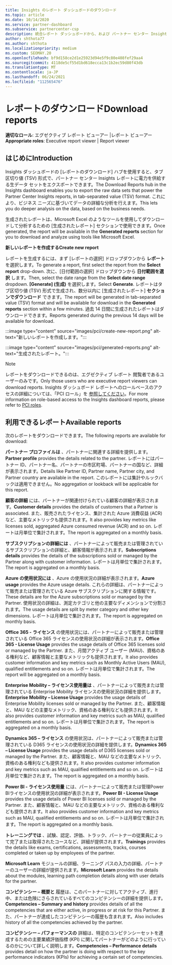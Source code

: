 ```yaml
---
title: Insights のレポート ダッシュボードのダウンロード
ms.topic: article
ms.date: 10/14/2020
ms.service: partner-dashboard
ms.subservice: partnercenter-csp
description: 統合レポート ダッシュボードから、および パートナー センター Insights レポートからデータをダウンロードおよびエクスポートするパートナー センターについて学習します。
author: shthota77
ms.author: shthota
ms.localizationpriority: medium
ms.custom: SEOMAY.20
ms.openlocfilehash: bf9d158ce2d1e25923d94e5f9c80e408fef29aa4
ms.sourcegitcommit: 4118de5cf55d1bd618ecca13c1b2ec59d80f43db
ms.translationtype: MT
ms.contentlocale: ja-JP
ms.lasthandoff: 06/24/2021
ms.locfileid: "112565476"
---
```

# <a name="download-reports"></a><span data-ttu-id="92c3a-103">レポートのダウンロード</span><span class="sxs-lookup"><span data-stu-id="92c3a-103">Download reports</span></span>

<span data-ttu-id="92c3a-104">**適切なロール**: エグゼクティブ レポート ビューアー |レポート ビューアー</span><span class="sxs-lookup"><span data-stu-id="92c3a-104">**Appropriate roles**: Executive report viewer | Report viewer</span></span>

## <a name="introduction"></a><span data-ttu-id="92c3a-105">はじめに</span><span class="sxs-lookup"><span data-stu-id="92c3a-105">Introduction</span></span>

<span data-ttu-id="92c3a-106">Insights ダッシュボードの [レポートのダウンロード] ハブを使用すると、タブ区切り値 (TSV) 形式で、パートナー センター Insights レポートに電力を供給する生データ セットをエクスポートできます。</span><span class="sxs-lookup"><span data-stu-id="92c3a-106">The Download Reports hub in the Insights dashboard enables you to export the raw data sets that power the Partner Center Insights reports, in tab-separated value (TSV) format.</span></span> <span data-ttu-id="92c3a-107">これにより、ビジネス ニーズに基づいてデータの詳細な分析を行えます。</span><span class="sxs-lookup"><span data-stu-id="92c3a-107">This lets you do deeper analysis on the data, based on the business needs.</span></span>

<span data-ttu-id="92c3a-108">生成されたレポートは、Microsoft Excel のようなツールを使用してダウンロードして分析するための [生成されたレポート] セクションで使用できます。</span><span class="sxs-lookup"><span data-stu-id="92c3a-108">Once generated, the report  will be available in the **Generated reports** section for you to download and analyze using tools like Microsoft Excel.</span></span>

<span data-ttu-id="92c3a-109">**新しいレポートを作成する**</span><span class="sxs-lookup"><span data-stu-id="92c3a-109">**Create new report**</span></span>

<span data-ttu-id="92c3a-110">レポートを生成するには、まず [レポートの選択] ドロップダウンから **レポート** を選択します。</span><span class="sxs-lookup"><span data-stu-id="92c3a-110">To generate a report, first select the report from the **Select report** drop-down.</span></span> <span data-ttu-id="92c3a-111">次に、[日付範囲の選択] ドロップダウンから **日付範囲を選択** します。</span><span class="sxs-lookup"><span data-stu-id="92c3a-111">Then, select the date range from the **Select date range** dropdown.</span></span> <span data-ttu-id="92c3a-112">**[Generate] \(生成)** を選択します。</span><span class="sxs-lookup"><span data-stu-id="92c3a-112">Select **Generate**.</span></span> <span data-ttu-id="92c3a-113">レポートはタブ区切り値 (TSV) 形式で生成され、数分以内に [生成されたレポート] **セクションでダウンロード** できます。</span><span class="sxs-lookup"><span data-stu-id="92c3a-113">The report will be generated in tab-separated value (TSV) format and will be available for download in the **Generated reports** section within a few minutes.</span></span> <span data-ttu-id="92c3a-114">過去 14 日間に生成されたレポートはダウンロードできます。</span><span class="sxs-lookup"><span data-stu-id="92c3a-114">Reports generated during the previous 14 days will be available for download.</span></span>

:::image type="content" source="images/pci/create-new-report.png" alt-text="新しいレポートを作成します。":::

:::image type="content" source="images/pci/generated-reports.png" alt-text="生成されたレポート。":::

>[!NOTE] 
><span data-ttu-id="92c3a-117">レポートをダウンロードできるのは、エグゼクティブ レポート 閲覧者であるユーザーのみです。</span><span class="sxs-lookup"><span data-stu-id="92c3a-117">Only those users who are executive report viewers can download reports.</span></span> <span data-ttu-id="92c3a-118">Insights ダッシュボード レポートへのロールベースのアクセスの詳細については、「PCI ロール」を [参照してください](pci-roles.md)。</span><span class="sxs-lookup"><span data-stu-id="92c3a-118">For more information on role-based access to the Insights dashboard reports, please refer to [PCI roles](pci-roles.md).</span></span> 

## <a name="available-reports"></a><span data-ttu-id="92c3a-119">利用できるレポート</span><span class="sxs-lookup"><span data-stu-id="92c3a-119">Available reports</span></span>

<span data-ttu-id="92c3a-120">次のレポートをダウンロードできます。</span><span class="sxs-lookup"><span data-stu-id="92c3a-120">The following reports are available for download:</span></span>

<span data-ttu-id="92c3a-121">**パートナー プロファイルは** 、パートナーに関連する詳細を提供します。</span><span class="sxs-lookup"><span data-stu-id="92c3a-121">**Partner profile** provides the details related to the partner.</span></span> <span data-ttu-id="92c3a-122">レポートにはパートナー ID、パートナー名、パートナーの市区町場、パートナーの国など、詳細が表示されます。</span><span class="sxs-lookup"><span data-stu-id="92c3a-122">Details like Partner ID, Partner name, Partner city, and Partner country are available in the report.</span></span> <span data-ttu-id="92c3a-123">このレポートには集計やルックバックは適用できません。</span><span class="sxs-lookup"><span data-stu-id="92c3a-123">No aggregation or lookback will be applicable for this report.</span></span>

<span data-ttu-id="92c3a-124">**顧客の詳細** には、パートナーが関連付けられている顧客の詳細が表示されます。</span><span class="sxs-lookup"><span data-stu-id="92c3a-124">**Customer details** provides the details of customers that a Partner is associated.</span></span> <span data-ttu-id="92c3a-125">また、販売されたライセンス、集計された Azure 消費収益 (ACR) など、主要なメトリックも提供されます。</span><span class="sxs-lookup"><span data-stu-id="92c3a-125">It also provides key metrics like licenses sold, aggregated Azure consumed revenue (ACR) and so on.</span></span> <span data-ttu-id="92c3a-126">レポートは月単位で集計されます。</span><span class="sxs-lookup"><span data-stu-id="92c3a-126">The report is aggregated on a monthly basis.</span></span>

<span data-ttu-id="92c3a-127">**サブスクリプションの詳細には** 、パートナーによって販売または管理されているサブスクリプションの詳細と、顧客情報が表示されます。</span><span class="sxs-lookup"><span data-stu-id="92c3a-127">**Subscriptions details** provides the details of the subscriptions sold or managed by the Partner along with customer information.</span></span> <span data-ttu-id="92c3a-128">レポートは月単位で集計されます。</span><span class="sxs-lookup"><span data-stu-id="92c3a-128">The report is aggregated on a monthly basis.</span></span>

<span data-ttu-id="92c3a-129">**Azure の使用状況には** 、Azure の使用状況の詳細が表示されます。</span><span class="sxs-lookup"><span data-stu-id="92c3a-129">**Azure usage** provides the Azure usage details.</span></span> <span data-ttu-id="92c3a-130">これらの詳細は、パートナーによって販売または管理されている Azure サブスクリプションに関する情報です。</span><span class="sxs-lookup"><span data-stu-id="92c3a-130">These details are for the Azure subscriptions sold or managed by the Partner.</span></span> <span data-ttu-id="92c3a-131">使用状況の詳細は、測定カテゴリと他の主要なディメンションで分割されます。</span><span class="sxs-lookup"><span data-stu-id="92c3a-131">The usage details are split by meter category and other key dimensions.</span></span> <span data-ttu-id="92c3a-132">レポートは月単位で集計されます。</span><span class="sxs-lookup"><span data-stu-id="92c3a-132">The report is aggregated on monthly basis.</span></span>

<span data-ttu-id="92c3a-133">**Office 365 - ライセンス** の使用状況には、パートナーによって販売または管理されている Office 365 ライセンスの使用状況の詳細が表示されます。</span><span class="sxs-lookup"><span data-stu-id="92c3a-133">**Office 365 - License Usage** provides the usage details of Office 365 licenses sold or managed by the Partner.</span></span> <span data-ttu-id="92c3a-134">また、月間アクティブ ユーザー (MAU)、資格のある権利など、顧客情報と主要なメトリックも提供されます。</span><span class="sxs-lookup"><span data-stu-id="92c3a-134">It also provides customer information and key metrics such as Monthly Active Users (MAU), qualified entitlements and so on.</span></span> <span data-ttu-id="92c3a-135">レポートは月単位で集計されます。</span><span class="sxs-lookup"><span data-stu-id="92c3a-135">The report will be aggregated on a monthly basis.</span></span>

<span data-ttu-id="92c3a-136">**Enterprise Mobility – ライセンス使用量は**  、パートナーによって販売または管理されている Enterprise Mobility ライセンスの使用状況の詳細を提供します。</span><span class="sxs-lookup"><span data-stu-id="92c3a-136">**Enterprise Mobility – License Usage**  provides the usage details of Enterprise Mobility licenses sold or managed by the Partner.</span></span> <span data-ttu-id="92c3a-137">また、顧客情報と、MAU などの主要なメトリック、資格のある権利なども提供されます。</span><span class="sxs-lookup"><span data-stu-id="92c3a-137">It also provides customer information and key metrics such as MAU, qualified entitlements and so on.</span></span> <span data-ttu-id="92c3a-138">レポートは月単位で集計されます。</span><span class="sxs-lookup"><span data-stu-id="92c3a-138">The report is aggregated on a monthly basis.</span></span>

<span data-ttu-id="92c3a-139">**Dynamics 365 – ライセンス** の使用状況は、パートナーによって販売または管理されている D365 ライセンスの使用状況の詳細を提供します。</span><span class="sxs-lookup"><span data-stu-id="92c3a-139">**Dynamics 365 – License Usage** provides the usage details of D365 licenses sold or managed by the Partner.</span></span> <span data-ttu-id="92c3a-140">また、顧客情報と、MAU などの主要なメトリック、資格のある権利なども提供されます。</span><span class="sxs-lookup"><span data-stu-id="92c3a-140">It also provides customer information and key metrics such as MAU, qualified entitlements and so on.</span></span> <span data-ttu-id="92c3a-141">レポートは月単位で集計されます。</span><span class="sxs-lookup"><span data-stu-id="92c3a-141">The report is aggregated on a monthly basis.</span></span>

<span data-ttu-id="92c3a-142">**Power BI - ライセンス使用量** には、パートナーによって販売または管理Power BIライセンスの使用状況の詳細が表示されます。</span><span class="sxs-lookup"><span data-stu-id="92c3a-142">**Power BI - License Usage** provides the usage details of Power BI licenses sold or managed by the Partner.</span></span> <span data-ttu-id="92c3a-143">また、顧客情報と、MAU などの主要なメトリック、資格のある権利なども提供されます。</span><span class="sxs-lookup"><span data-stu-id="92c3a-143">It also provides customer information and key metrics such as MAU, qualified entitlements and so on.</span></span> <span data-ttu-id="92c3a-144">レポートは月単位で集計されます。</span><span class="sxs-lookup"><span data-stu-id="92c3a-144">The report is aggregated on a monthly basis.</span></span>

<span data-ttu-id="92c3a-145">**トレーニングでは** 、試験、認定、評価、トラック、パートナーの従業員によって完了または取得されたコースなど、詳細が提供されます。</span><span class="sxs-lookup"><span data-stu-id="92c3a-145">**Trainings** provides the details like exams, certifications, assessments, tracks, courses completed or taken up by employees of the partner.</span></span>

<span data-ttu-id="92c3a-146">**Microsoft Learn** モジュールの詳細、ラーニング パスの入力の詳細、パートナーのユーザーの詳細が提供されます。</span><span class="sxs-lookup"><span data-stu-id="92c3a-146">**Microsoft Learn** provides the details about the modules, learning path completion details along with user details for the partner.</span></span>

<span data-ttu-id="92c3a-147">**コンピテンシー – 概要と** 履歴は、このパートナーに対してアクティブ、進行中、または危険にさらされているすべてのコンピテンシーの詳細を提供します。</span><span class="sxs-lookup"><span data-stu-id="92c3a-147">**Competencies – Summary and history** provides details of all the competencies that are either active, in progress or at risk for this Partner.</span></span> <span data-ttu-id="92c3a-148">また、パートナーが達成したコンピテンシーの履歴も含まれます。</span><span class="sxs-lookup"><span data-stu-id="92c3a-148">Also includes history of all the competencies achieved by the partner.</span></span>

<span data-ttu-id="92c3a-149">**コンピテンシー – パフォーマンスの** 詳細は、特定のコンピテンシーセットを達成するための主要業績評価指標 (KPI) に関してパートナーがどのように行っているのかについて詳しく説明します。</span><span class="sxs-lookup"><span data-stu-id="92c3a-149">**Competencies – Performance details** provides detail on how the partner is doing with respect to the key performance indicators (KPIs) for achieving a certain set of competencies.</span></span>

